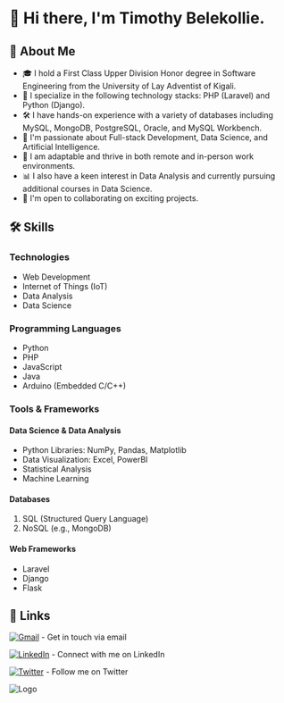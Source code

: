 # 👋 Hi there, I'm Timothy Belekollie.
## 🚀 About Me

- 🎓 I hold a First Class Upper Division Honor degree in Software Engineering from the University of Lay Adventist of Kigali.
- 👀 I specialize in the following technology stacks: PHP (Laravel) and Python (Django).
- 🛠️ I have hands-on experience with a variety of databases including MySQL, MongoDB, PostgreSQL, Oracle, and MySQL Workbench.
- 🌱 I'm passionate about Full-stack Development, Data Science, and Artificial Intelligence.
- 💼 I am adaptable and thrive in both remote and in-person work environments.
- 📊 I also have a keen interest in Data Analysis and currently pursuing additional courses in Data Science.
- 🤝 I'm open to collaborating on exciting projects.


## 🛠 Skills

### Technologies
- Web Development
- Internet of Things (IoT)
- Data Analysis
- Data Science

### Programming Languages
- Python
- PHP
- JavaScript
- Java
- Arduino (Embedded C/C++)

### Tools & Frameworks

#### Data Science & Data Analysis
- Python Libraries: NumPy, Pandas, Matplotlib
- Data Visualization: Excel, PowerBI
- Statistical Analysis
- Machine Learning

#### Databases
1. SQL (Structured Query Language)
2. NoSQL (e.g., MongoDB)

#### Web Frameworks
- Laravel
- Django
- Flask

## 🔗 Links

[![Gmail](https://img.shields.io/badge/Gmail-000?style=for-the-badge&logo=gmail&logoColor=white)](mailto:belekollietimothy2@gmail.com) - Get in touch via email

[![LinkedIn](https://img.shields.io/badge/LinkedIn-0A66C2?style=for-the-badge&logo=linkedin&logoColor=white)](https://www.linkedin.com/in/timothy-belekollie-1b3a5321b/) - Connect with me on LinkedIn

[![Twitter](https://img.shields.io/badge/Twitter-1DA1F2?style=for-the-badge&logo=twitter&logoColor=white)](https://twitter.com/TimothyBelekol2) - Follow me on Twitter



![Logo](https://github-readme-stats.vercel.app/api?username=TimothyBelekollie&&show_icons=true&title_color=ffffff&icon_color=bb2acf&text_color=daf7dc&bg_color=151515)
<!---
TimothyBelekollie/TimothyBelekollie is a ✨ special ✨ repository because its `README.md` (this file) appears on your GitHub profile.
You can click the Preview link to take a look at your changes.
--->

